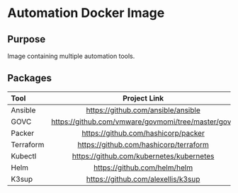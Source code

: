 # Automation Docker Image

## Purpose

Image containing multiple automation tools.

## Packages

| Tool          | Project Link                                                                 |
|:--------------|:----------------------------------------------------------------------------:|
| Ansible       | https://github.com/ansible/ansible                                           |
| GOVC          | https://github.com/vmware/govmomi/tree/master/govc                           |
| Packer        | https://github.com/hashicorp/packer                                          |
| Terraform     | https://github.com/hashicorp/terraform                                       |
| Kubectl       | https://github.com/kubernetes/kubernetes                                     |
| Helm          | https://github.com/helm/helm                                                 |
| K3sup         | https://github.com/alexellis/k3sup                                           |